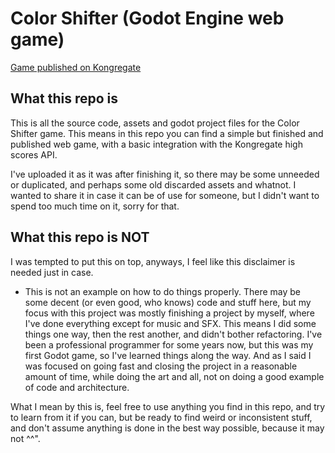 # Color Shifter (Godot Engine web game)

[Game published on Kongregate](https://www.kongregate.com/games/Sasurai/color-shifter)

## What this repo is
This is all the source code, assets and godot project files for the Color Shifter game. 
This means in this repo you can find a simple but finished and published web game, with a basic integration with the Kongregate high scores API.

I've uploaded it as it was after finishing it, so there may be some unneeded or duplicated, and perhaps some old discarded assets and whatnot. I wanted to share it in case it can be of use for someone, but I didn't want to spend too much time on it, sorry for that.

## What this repo is **NOT**
I was tempted to put this on top, anyways, I feel like this disclaimer is needed just in case.
- This is not an example on how to do things properly. There may be some decent (or even good, who knows) code and stuff here, but my focus with this project was mostly finishing a project by myself, where I've done everything except for music and SFX. This means I did some things one way, then the rest another, and didn't bother refactoring. I've been a professional programmer for some years now, but this was my first Godot game, so I've learned things along the way. And as I said I was focused on going fast and closing the project in a reasonable amount of time, while doing the art and all, not on doing a good example of code and architecture.

What I mean by this is, feel free to use anything you find in this repo, and try to learn from it if you can, but be ready to find weird or inconsistent stuff, and don't assume anything is done in the best way possible, because it may not ^^".